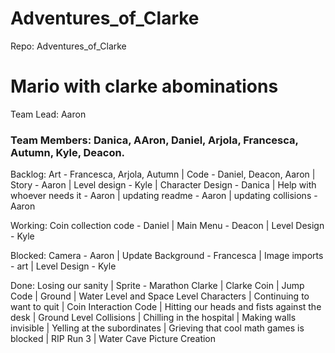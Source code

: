 # Adventures_of_Clarke
Repo: Adventures_of_Clarke

# Mario with clarke abominations

Team Lead: Aaron

### Team Members: Danica, AAron, Daniel, Arjola, Francesca, Autumn, Kyle, Deacon.

Backlog: Art - Francesca, Arjola, Autumn | Code -  Daniel, Deacon, Aaron | Story - Aaron | Level design - Kyle | Character Design - Danica | Help with whoever needs it - Aaron | updating readme - Aaron | updating collisions - Aaron

Working: Coin collection code - Daniel | Main Menu - Deacon | Level Design - Kyle

Blocked: Camera - Aaron | Update Background - Francesca | Image imports - art | Level Design - Kyle

Done: Losing our sanity | Sprite - Marathon Clarke | Clarke Coin | Jump Code | Ground | Water Level and Space Level Characters | Continuing to want to quit | Coin Interaction Code | Hitting our heads and fists against 
the desk | Ground Level Collisions | Chilling in the hospital | Making walls invisible | Yelling at the subordinates | Grieving that cool math games is blocked | RIP Run 3 | Water Cave Picture Creation